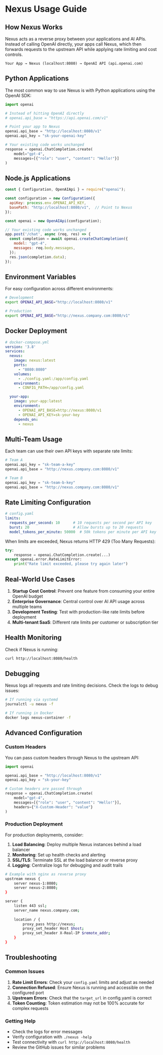 # Nexus Usage Guide

## How Nexus Works

Nexus acts as a reverse proxy between your applications and AI APIs. Instead of calling OpenAI directly, your apps call Nexus, which then forwards requests to the upstream API while applying rate limiting and cost controls.

```
Your App → Nexus (localhost:8080) → OpenAI API (api.openai.com)
```

## Python Applications

The most common way to use Nexus is with Python applications using the OpenAI SDK:

```python
import openai

# Instead of hitting OpenAI directly
# openai.api_base = "https://api.openai.com/v1"

# Point your app to Nexus
openai.api_base = "http://localhost:8080/v1"
openai.api_key = "sk-your-openai-key"

# Your existing code works unchanged
response = openai.ChatCompletion.create(
    model="gpt-4",
    messages=[{"role": "user", "content": "Hello!"}]
)
```

## Node.js Applications

```javascript
const { Configuration, OpenAIApi } = require("openai");

const configuration = new Configuration({
  apiKey: process.env.OPENAI_API_KEY,
  basePath: "http://localhost:8080/v1",  // Point to Nexus
});

const openai = new OpenAIApi(configuration);

// Your existing code works unchanged
app.post('/chat', async (req, res) => {
  const completion = await openai.createChatCompletion({
    model: "gpt-4",
    messages: req.body.messages,
  });
  res.json(completion.data);
});
```

## Environment Variables

For easy configuration across different environments:

```bash
# Development
export OPENAI_API_BASE="http://localhost:8080/v1"

# Production
export OPENAI_API_BASE="http://nexus.company.com:8080/v1"
```

## Docker Deployment

```yaml
# docker-compose.yml
version: '3.8'
services:
  nexus:
    image: nexus:latest
    ports:
      - "8080:8080"
    volumes:
      - ./config.yaml:/app/config.yaml
    environment:
      - CONFIG_PATH=/app/config.yaml

  your-app:
    image: your-app:latest
    environment:
      - OPENAI_API_BASE=http://nexus:8080/v1
      - OPENAI_API_KEY=sk-your-key
    depends_on:
      - nexus
```

## Multi-Team Usage

Each team can use their own API keys with separate rate limits:

```python
# Team A
openai.api_key = "sk-team-a-key"
openai.api_base = "http://nexus.company.com:8080/v1"

# Team B  
openai.api_key = "sk-team-b-key"
openai.api_base = "http://nexus.company.com:8080/v1"
```

## Rate Limiting Configuration

```yaml
# config.yaml
limits:
  requests_per_second: 10      # 10 requests per second per API key
  burst: 20                    # Allow bursts up to 20 requests
  model_tokens_per_minute: 50000  # 50k tokens per minute per API key
```

When limits are exceeded, Nexus returns HTTP 429 (Too Many Requests):

```python
try:
    response = openai.ChatCompletion.create(...)
except openai.error.RateLimitError:
    print("Rate limit exceeded, please try again later")
```

## Real-World Use Cases

1. **Startup Cost Control**: Prevent one feature from consuming your entire OpenAI budget
2. **Enterprise Governance**: Central control over AI API usage across multiple teams
3. **Development Testing**: Test with production-like rate limits before deployment
4. **Multi-tenant SaaS**: Different rate limits per customer or subscription tier

## Health Monitoring

Check if Nexus is running:

```bash
curl http://localhost:8080/health
```

## Debugging

Nexus logs all requests and rate limiting decisions. Check the logs to debug issues:

```bash
# If running via systemd
journalctl -u nexus -f

# If running in Docker
docker logs nexus-container -f
```

## Advanced Configuration

### Custom Headers

You can pass custom headers through Nexus to the upstream API:

```python
import openai

openai.api_base = "http://localhost:8080/v1"
openai.api_key = "sk-your-key"

# Custom headers are passed through
response = openai.ChatCompletion.create(
    model="gpt-4",
    messages=[{"role": "user", "content": "Hello!"}],
    headers={"X-Custom-Header": "value"}
)
```

### Production Deployment

For production deployments, consider:

1. **Load Balancing**: Deploy multiple Nexus instances behind a load balancer
2. **Monitoring**: Set up health checks and alerting
3. **SSL/TLS**: Terminate SSL at the load balancer or reverse proxy
4. **Logging**: Centralize logs for debugging and audit trails

```bash
# Example with nginx as reverse proxy
upstream nexus {
    server nexus-1:8080;
    server nexus-2:8080;
}

server {
    listen 443 ssl;
    server_name nexus.company.com;
    
    location / {
        proxy_pass http://nexus;
        proxy_set_header Host $host;
        proxy_set_header X-Real-IP $remote_addr;
    }
}
```

## Troubleshooting

### Common Issues

1. **Rate Limit Errors**: Check your `config.yaml` limits and adjust as needed
2. **Connection Refused**: Ensure Nexus is running and accessible on the configured port
3. **Upstream Errors**: Check that the `target_url` in config.yaml is correct
4. **Token Counting**: Token estimation may not be 100% accurate for complex requests

### Getting Help

- Check the logs for error messages
- Verify configuration with `./nexus -help`
- Test connectivity with `curl http://localhost:8080/health`
- Review the GitHub issues for similar problems